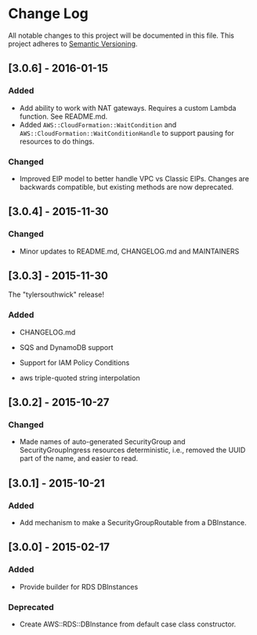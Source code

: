 # Change Log

All notable changes to this project will be documented in this file.
This project adheres to [Semantic Versioning](http://semver.org/).


## [3.0.6] - 2016-01-15

### Added

-   Add ability to work with NAT gateways.  Requires a custom Lambda function.  See README.md.
-   Added `AWS::CloudFormation::WaitCondition` and `AWS::CloudFormation::WaitConditionHandle` to support pausing
        for resources to do things.

### Changed

-   Improved EIP model to better handle VPC vs Classic EIPs.  Changes are backwards compatible, but 
        existing methods are now deprecated.

## [3.0.4] - 2015-11-30

### Changed

-   Minor updates to README.md, CHANGELOG.md and MAINTAINERS

## [3.0.3] - 2015-11-30

The "tylersouthwick" release!

### Added

-   CHANGELOG.md

-   SQS and DynamoDB support

-   Support for IAM Policy Conditions

-   aws triple-quoted string interpolation

## [3.0.2] - 2015-10-27

### Changed

-   Made names of auto-generated SecurityGroup and SecurityGroupIngress
    resources deterministic, i.e., removed the UUID part of the name,
    and easier to read.

## [3.0.1] - 2015-10-21

### Added

-   Add mechanism to make a SecurityGroupRoutable from a DBInstance.

## [3.0.0] - 2015-02-17

### Added

-   Provide builder for RDS DBInstances

### Deprecated

-   Create AWS::RDS::DBInstance from default case class constructor.
